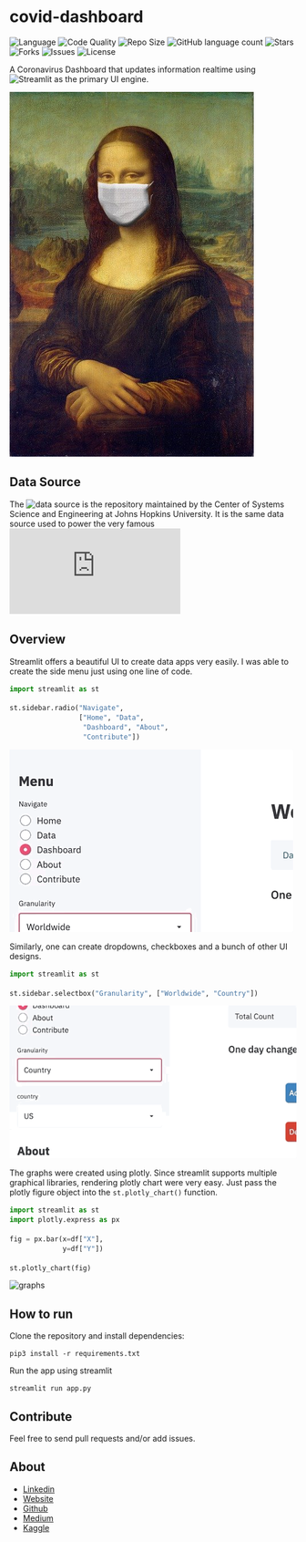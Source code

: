 # covid-dashboard

![Language](https://img.shields.io/github/languages/top/Sayar1106/covid-dashboard?style=for-the-badge)
![Code Quality](https://img.shields.io/lgtm/grade/python/github/Sayar1106/covid-dashboard?style=for-the-badge)
![Repo Size](https://img.shields.io/github/repo-size/Sayar1106/covid-dashboard?style=for-the-badge)
![GitHub language count](https://img.shields.io/github/languages/count/Sayar1106/covid-dashboard?style=for-the-badge)
![Stars](https://img.shields.io/github/stars/Sayar1106/covid-dashboard?style=for-the-badge)
![Forks](https://img.shields.io/github/forks/Sayar1106/covid-dashboard?style=for-the-badge)
![Issues](https://img.shields.io/github/issues/Sayar1106/covid-dashboard?style=for-the-badge)
![License](https://img.shields.io/github/license/Sayar1106/covid-dashboard?style=for-the-badge)

A Coronavirus Dashboard that updates information realtime using ![Streamlit](https://www.streamlit.io/) as the primary UI engine.

![mona-lisa-mask](assets/monalisa-4893660_640.jpg)

## Data Source

The ![data source](https://github.com/CSSEGISandData/COVID-19) is the repository maintained by the Center of Systems Science and Engineering at
Johns Hopkins University. It is the same data source used to power the very famous ![COVID dashboard](https://www.arcgis.com/apps/opsdashboard/index.html#/bda7594740fd40299423467b48e9ecf6)

## Overview

Streamlit offers a beautiful UI to create data apps very easily. I was able to create the
side menu just using one line of code.

```python
import streamlit as st

st.sidebar.radio("Navigate", 
                 ["Home", "Data",
                  "Dashboard", "About", 
                  "Contribute"])
```
![menu-image](assets/menu.gif)

Similarly, one can create dropdowns, checkboxes and a bunch of other UI designs.
 ```python
import streamlit as st

st.sidebar.selectbox("Granularity", ["Worldwide", "Country"])

```
![dropdown](assets/dropdown.gif)

The graphs were created using plotly. Since streamlit supports multiple graphical libraries, rendering plotly 
chart were very easy. Just pass the plotly figure object into the `st.plotly_chart()` function.

```python
import streamlit as st
import plotly.express as px

fig = px.bar(x=df["X"], 
             y=df["Y"])

st.plotly_chart(fig)
```

![graphs](assets/graph.gif)
## How to run

Clone the repository and install dependencies:

```shell script
pip3 install -r requirements.txt
```

Run the app using streamlit

```shell script
streamlit run app.py
```

## Contribute
Feel free to send pull requests and/or add issues.

## About

* [Linkedin](https://www.linkedin.com/in/sayarbanerjee/)
* [Website](https://www.sayar1106.github.io)
* [Github](https://github.com/Sayar1106)
* [Medium](https://medium.com/@sayarbanerjee)
* [Kaggle](https://www.kaggle.com/sayar1106)
